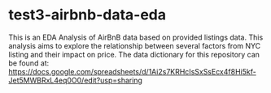 # test3-airbnb-data-eda
This is an EDA Analysis of AirBnB data based on provided listings data.
This analysis aims to explore the relationship between several factors from NYC listing and their impact on price.
The data dictionary for this repository can be found at: https://docs.google.com/spreadsheets/d/1Ai2s7KRHcIsSxSsEcx4f8Hi5kf-Jet5MWBRxL4eq0O0/edit?usp=sharing
